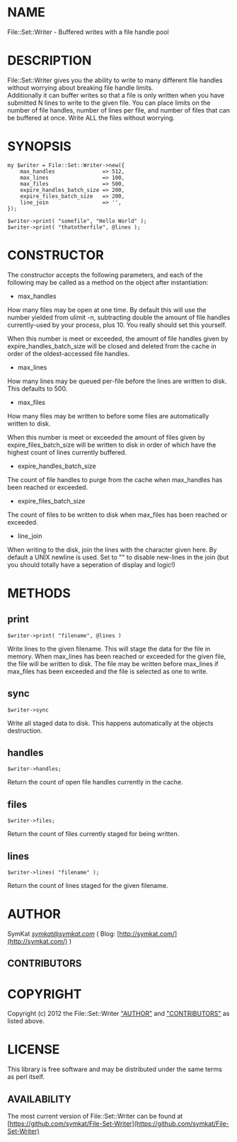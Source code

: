 # NAME

File::Set::Writer - Buffered writes with a file handle pool

# DESCRIPTION

File::Set::Writer gives you the ability to write to many different 
file handles  without worrying about breaking file handle limits.  
Additionally it can buffer writes so that a file is only written when
you have submitted N lines to write to the given file.  You can
place limits on the number of file handles, number of lines per
file, and number of files that can be buffered at once.  Write ALL
the files without worrying.

# SYNOPSIS

    my $writer = File::Set::Writer->new({
        max_handles               => 512,
        max_lines                 => 100,
        max_files                 => 500,
        expire_handles_batch_size => 200,
        expire_files_batch_size   => 200,
        line_join                 => '',
    });

    $writer->print( "somefile", "Hello World" );
    $writer->print( "thatotherfile", @lines );

# CONSTRUCTOR

The constructor accepts the following parameters, and
each of the following may be called as a method on the
object after instantiation:

- max\_handles

How many files may be open at one time.  By default this
will use the number yielded from ulimit -n, subtracting
double the amount of file handles currently-used by your
process, plus 10.  You really should set this yourself.

When this number is meet or exceeded, the amount of file
handles given by expire\_handles\_batch\_size will be closed
and deleted from the cache in order of the oldest-accessed
file handles.

- max\_lines

How many lines may be queued per-file before the lines
are written to disk.  This defaults to 500.

- max\_files

How many files may be written to before some files are
automatically written to disk.  

When this number is meet or exceeded the amount of files
given by expire\_files\_batch\_size will be written to disk
in order of which have the highest count of lines currently
buffered.

- expire\_handles\_batch\_size

The count of file handles to purge from the cache when 
max\_handles has been reached or exceeded.

- expire\_files\_batch\_size

The count of files to be written to disk when max\_files
has been reached or exceeded.

- line\_join

When writing to the disk, join the lines with the character
given here.  By default a UNIX newline is used.  Set to "" 
to disable new-lines in the join (but you should totally
have a seperation of display and logic!)

# METHODS

## print

    $writer->print( "filename", @lines )

Write lines to the given filename.  This will stage the data 
for the file in memory.  When max\_lines has been reached
or exceeded for the given file, the file will be written 
to disk.  The file may be written before max\_lines if
max\_files has been exceeded and the file is selected as
one to write.

## sync

    $writer->sync

Write all staged data to disk.  This happens automatically
at the objects destruction.

## handles

    $writer->handles;

Return the count of open file handles currently in the cache.

## files

    $writer->files;

Return the count of files currently staged for being written.

## lines 

    $writer->lines( "filename" );

Return the count of lines staged for the given filename.

# AUTHOR

SymKat _<symkat@symkat.com>_ ( Blog: [http://symkat.com/](http://symkat.com/) )

## CONTRIBUTORS

# COPYRIGHT

Copyright (c) 2012 the File::Set::Writer ["AUTHOR"](#AUTHOR) and 
["CONTRIBUTORS"](#CONTRIBUTORS) as listed above.

# LICENSE 

This library is free software and may be distributed under the 
same terms as perl itself.

## AVAILABILITY

The most current version of File::Set::Writer can be found 
at [https://github.com/symkat/File-Set-Writer](https://github.com/symkat/File-Set-Writer)
